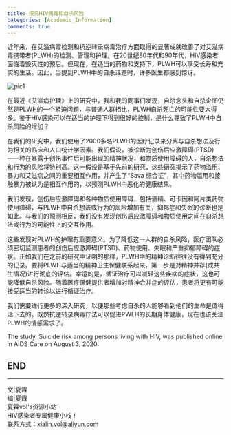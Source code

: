 ```yaml
---
title: 探究HIV病毒和自杀风险
categories: [Academic_Information]
comments: true
---
```


近年来，在艾滋病毒检测和抗逆转录病毒治疗方面取得的显著成就改善了对艾滋病毒携带者(PLWH)的检测、管理和护理。在20世纪80年代和90年代，HIV感染者面临着毁灭性的预后。但现在，在适当的药物和支持下，PLWH可以享受长寿和充实的生活。因此，当提到PLWH中的自杀话题时，许多医生都感到惊讶。<br>

![pic1](https://i.loli.net/2020/11/05/PZ52SdkhHKmAczx.jpg)

在最近《艾滋病护理》上的研究中，我和我的同事们发现，自杀念头和自杀企图仍然是PLWH的一个紧迫问题，与普通人群相比，PLWH自杀死亡的可能性要大得多。鉴于HIV感染可以在适当的护理下得到很好的控制，是什么导致了PLWH中自杀风险的增加？<br>

在我们的研究中，我们使用了2000多名PLWH的医疗记录来分离与自杀想法及行为相关的临床和人口统计学因素。我们假设，被诊断为创伤后应激障碍(PTSD)——种在暴露于创伤事件后可能出现的精神状况，和物质使用障碍的人，自杀想法和行为的风险将特别高。这一假设是基于先前的研究，这些研究揭示了药物滥用、暴力和艾滋病之间的重要相互作用，并产生了“Sava 综合征”，其中药物滥用和接触暴力被认为是相互作用的，以预测PLWH中恶化的健康结果。<br>

我们发现，创伤后应激障碍和各种物质使用障碍，包括酒精、可卡因和阿片类药物使用障碍，与PLWH中自杀想法或行为的风险增加有关，抑郁症和失眠的诊断也是如此。与我们的预测相反，我们没有发现创伤后应激障碍和物质使用之间在自杀想法或行为的可能性上的交互作用。<br>

这些发现对PLWH的护理有重要意义。为了降低这一人群的自杀风险，医疗团队必须密切监测患者的创伤后应激障碍(PTSD)、药物使用、失眠和严重抑郁障碍的症状。正如我们在之前的研究中证明的那样，PLWH中的精神诊断往往没有得到充分的记录。要将PLWH与适当的精神卫生保健联系起来，第一步是对精神并存(或共生情况)进行彻底的评估。幸运的是，循证治疗可以减轻这些疾病的症状，这也可能降低自杀风险。随着医疗保健提供者增加对精神合并症的评估，患者将更有可能接受适当的转诊以进行循证治疗。

我们需要进行更多的深入研究，以便那些考虑自杀的人能够看到他们的生命是值得活下去的。既然抗逆转录病毒疗法可以促进PWLH的长期身体健康，现在也该关注PLWH的情感需求了。<br>

The study, Suicide risk among persons living with HIV, was published online in AIDS Care on August 3, 2020.<br>


END<br>
---

---
文|夏霖<br>
编|夏霖<br>
夏霖vol's资源小站<br>
HIV感染者专属健康小栈！<br>
联系方式：xialin.vol@aliyun.com

